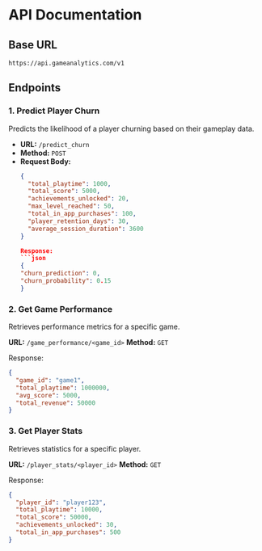 # API Documentation

## Base URL
`https://api.gameanalytics.com/v1`

## Endpoints

### 1. Predict Player Churn

Predicts the likelihood of a player churning based on their gameplay data.

- **URL:** `/predict_churn`
- **Method:** `POST`
- **Request Body:**
  ```json
  {
    "total_playtime": 1000,
    "total_score": 5000,
    "achievements_unlocked": 20,
    "max_level_reached": 50,
    "total_in_app_purchases": 100,
    "player_retention_days": 30,
    "average_session_duration": 3600
  }

  Response:
  ```json
  {
  "churn_prediction": 0,
  "churn_probability": 0.15
  }

### 2. Get Game Performance
Retrieves performance metrics for a specific game.

**URL:** `/game_performance/<game_id>`
**Method:** `GET`

Response:
```json
{
  "game_id": "game1",
  "total_playtime": 1000000,
  "avg_score": 5000,
  "total_revenue": 50000
}
```

### 3. Get Player Stats
Retrieves statistics for a specific player.

**URL:** `/player_stats/<player_id>`
**Method:** `GET`

Response:
```json
{
  "player_id": "player123",
  "total_playtime": 10000,
  "total_score": 50000,
  "achievements_unlocked": 30,
  "total_in_app_purchases": 500
}

